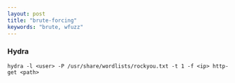 ```yaml
---
layout: post
title: "brute-forcing"
keywords: "brute, wfuzz"
---
```

### Hydra
```
hydra -l <user> -P /usr/share/wordlists/rockyou.txt -t 1 -f <ip> http-get <path>
```